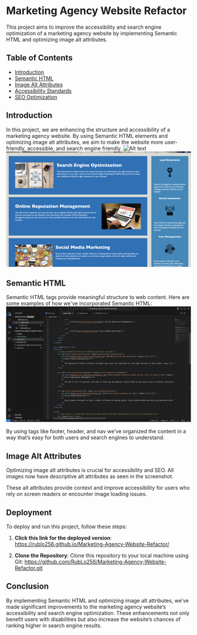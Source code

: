 # Marketing Agency Website Refactor

This project aims to improve the accessibility and search engine optimization of a marketing agency website by implementing Semantic HTML and optimizing image alt attributes.

## Table of Contents
- [Introduction](#introduction)
- [Semantic HTML](#semantic-html)
- [Image Alt Attributes](#image-alt-attributes)
- [Accessibility Standards](#accessibility-standards)
- [SEO Optimization](#seo-optimization)

## Introduction

In this project, we are enhancing the structure and accessibility of a marketing agency website. By using Semantic HTML elements and optimizing image alt attributes, we aim to make the website more user-friendly, accessible, and search engine friendly.
![Alt text](Screenshots/Screenshot01.png)
![Alt text](Screenshots/Screenshot02.png)


## Semantic HTML

Semantic HTML tags provide meaningful structure to web content. Here are some examples of how we've incorporated Semantic HTML:
![Alt text](Screenshots/Screenshot03.png)

By using tags like footer, header, and nav we’ve organized the content in a way that’s easy for both users and search engines to understand.

## Image Alt Attributes

Optimizing image alt attributes is crucial for accessibility and SEO. All images now have descriptive alt attributes as seen in the screenshot.

These alt attributes provide context and improve accessibility for users who rely on screen readers or encounter image loading issues.

## Deployment

To deploy and run this project, follow these steps:

1. **Click this link for the deployed version**: https://rublo256.github.io/Marketing-Agency-Website-Refactor/

2. **Clone the Repository**: Clone this repository to your local machine using Git: https://github.com/RubLo256/Marketing-Agency-Website-Refactor.git

## Conclusion

By implementing Semantic HTML and optimizing image alt attributes, we’ve made significant improvements to the marketing agency website’s accessibility and search engine optimization. These enhancements not only benefit users with disabilities but also increase the website’s chances of ranking higher in search engine results.